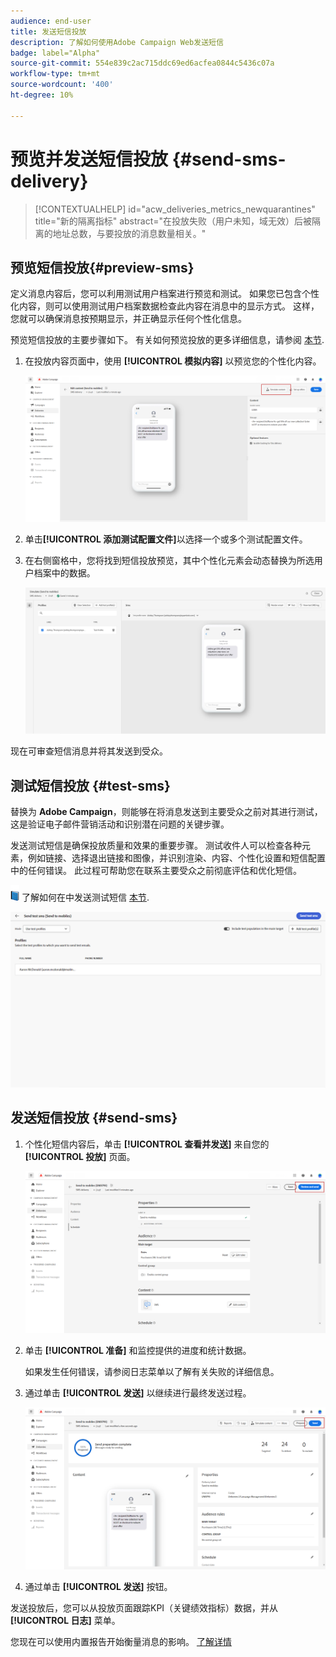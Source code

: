 ```yaml
---
audience: end-user
title: 发送短信投放
description: 了解如何使用Adobe Campaign Web发送短信
badge: label="Alpha"
source-git-commit: 554e839c2ac715ddc69ed6acfea0844c5436c07a
workflow-type: tm+mt
source-wordcount: '400'
ht-degree: 10%

---
```


# 预览并发送短信投放 {#send-sms-delivery}

>[!CONTEXTUALHELP]
>id="acw_deliveries_metrics_newquarantines"
>title="新的隔离指标"
>abstract="在投放失败（用户未知，域无效）后被隔离的地址总数，与要投放的消息数量相关。"

## 预览短信投放{#preview-sms}

定义消息内容后，您可以利用测试用户档案进行预览和测试。 如果您已包含个性化内容，则可以使用测试用户档案数据检查此内容在消息中的显示方式。 这样，您就可以确保消息按预期显示，并正确显示任何个性化信息。

预览短信投放的主要步骤如下。 有关如何预览投放的更多详细信息，请参阅 [本节](../preview-test/preview-content.md).

1. 在投放内容页面中，使用 **[!UICONTROL 模拟内容]** 以预览您的个性化内容。

   ![](assets/sms_send_1.png)

1. 单击&#x200B;**[!UICONTROL 添加测试配置文件]**&#x200B;以选择一个或多个测试配置文件。

   <!--
    Once your test profiles are selected, click **[!UICONTROL Select]**.
    ![](assets/sms_send_2.png)
    -->

1. 在右侧窗格中，您将找到短信投放预览，其中个性化元素会动态替换为所选用户档案中的数据。

   ![](assets/sms_send_3.png)

现在可审查短信消息并将其发送到受众。

## 测试短信投放 {#test-sms}

替换为 **Adobe Campaign**，则能够在将消息发送到主要受众之前对其进行测试，这是验证电子邮件营销活动和识别潜在问题的关键步骤。

发送测试短信是确保投放质量和效果的重要步骤。 测试收件人可以检查各种元素，例如链接、选择退出链接和图像，并识别渲染、内容、个性化设置和短信配置中的任何错误。 此过程可帮助您在联系主要受众之前彻底评估和优化短信。

![](../assets/do-not-localize/book.png) 了解如何在中发送测试短信 [本节](../preview-test/test-deliveries.md).

![](assets/sms_send_6.png)

## 发送短信投放 {#send-sms}

1. 个性化短信内容后，单击 **[!UICONTROL 查看并发送]** 来自您的 **[!UICONTROL 投放]** 页面。

   ![](assets/sms_send_4.png)

1. 单击 **[!UICONTROL 准备]** 和监控提供的进度和统计数据。

   如果发生任何错误，请参阅日志菜单以了解有关失败的详细信息。

1. 通过单击 **[!UICONTROL 发送]** 以继续进行最终发送过程。

   ![](assets/sms_send_5.png)

1. 通过单击 **[!UICONTROL 发送]** 按钮。

发送投放后，您可以从投放页面跟踪KPI（关键绩效指标）数据，并从 **[!UICONTROL 日志]** 菜单。

您现在可以使用内置报告开始衡量消息的影响。 [了解详情](../reporting/sms-report.md)




